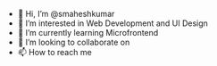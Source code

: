 - 👋 Hi, I’m @smaheshkumar
- 👀 I’m interested in Web Development and UI Design
- 🌱 I’m currently learning Microfrontend
- 💞️ I’m looking to collaborate on 
- 📫 How to reach me 

<!---
smaheshkumar/smaheshkumar is a ✨ special ✨ repository because its `README.md` (this file) appears on your GitHub profile.
You can click the Preview link to take a look at your changes.
--->
